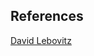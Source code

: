 ## References
[David Lebovitz](https://www.davidlebovitz.com/salted-honey-pie-recipe-four-and-twenty-blackbirds/)

